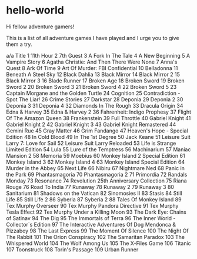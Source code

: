 # hello-world

Hi fellow adventure gamers!

This is a list of all adventure games I have played and I urge you to give them a try.

a/a	Title
1	11th Hour
2	7th Guest
3	A Fork In The Tale
4	A New Beginning
5	A Vampire Story
6	Agatha Christie: And Then There Were None
7	Anna's Quest
8	Ark Of Time
9	Art Of Murder: FBI Confidential
10	Belladonna
11	Beneath A Steel Sky
12	Black Dahlia
13	Black Mirror
14	Black Mirror 2
15	Black Mirror 3
16	Blade Runner
17	Broken Age
18	Broken Sword
19	Broken Sword 2
20	Broken Sword 3
21	Broken Sword 4
22	Broken Sword 5
23	Captain Morgane and the Golden Turtle
24	Cognition
25	Contradiction - Spot The Liar!
26	Crime Stories
27	Darkstar
28	Deponia
29	Deponia 2
30	Deponia 3
31	Deponia 4
32	Diamonds In The Rough
33	Dracula Origin
34	Edna & Harvey
35	Edna & Harvey 2
36	Fahrenheit: Indigo Prophesy
37	Flight Of The Amazon Queen
38	Frankenstein
39	Full Throttle
40	Gabriel Knight
41	Gabriel Knight 2
42	Gabriel Knight 3
43	Gabriel Knight Remastered
44	Gemini Rue
45	Gray Matter
46	Grim Fandango
47	Heaven's Hope - Special Edition
48	In Cold Blood
49	In The 1st Degree
50	Jack Keane
51	Leisure Suit Larry 7: Love for Sail
52	Leisure Suit Larry Reloaded
53	Life is Strange Limited Edition
54	Lula
55	Lure of the Temptress
56	Machinarium
57	Maniac Mansion 2
58	Memoria
59	Moebius
60	Monkey Island 2 Special Edition
61	Monkey Island 3
62	Monkey Island 4
63	Monkey Island Special Edition
64	Murder in the Abbey
65	Next Life
66	Nibiru
67	Nightmare Ned
68	Panic in the Park
69	Phantasmagoria
70	Phantasmagoria 2
71	Primordia
72	Randals Monday
73	Resonance
74	Revolution 25th Anniversary Collection
75	Riana Rouge
76	Road To India
77	Runaway
78	Runaway 2
79	Runaway 3
80	Sanitarium
81	Shadows on the Vatican
82	Sinomosies II
83	Stasis
84	Still Life
85	Still Life 2
86	Syberia
87	Syberia 2
88	Tales Of Monkey Island
89	Tex Murphy Overseer
90	Tex Murphy Pandora Directive
91	Tex Murphy Tesla Effect
92	Tex Murphy Under a Killing Moon
93	The Dark Eye: Chains of Satinav
94	The Dig
95	The Immortals of Terra
96	The Inner World - Collector`s Edition
97	The Interactive Adventures Of Dog Mendonca & Pizzaboy
98	The Last Express
99	The Moment Of Silence
100	The Night Of The Rabbit
101	The Orion Conspiracy
102	The Samaritan Paradox
103	The Whispered World
104	The Wolf Among Us
105	The X-Files Game
106	Titanic
107	Toonstruck
108	Torin's Passage
109	Urban Runner

